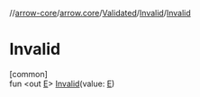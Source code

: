 //[arrow-core](../../../../index.md)/[arrow.core](../../index.md)/[Validated](../index.md)/[Invalid](index.md)/[Invalid](-invalid.md)

# Invalid

[common]\
fun &lt;out [E](index.md)&gt; [Invalid](-invalid.md)(value: [E](index.md))
